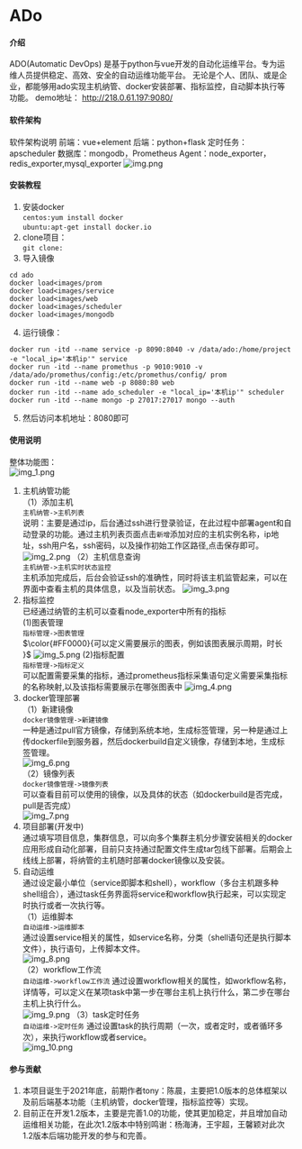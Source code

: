 # ADo

#### 介绍

ADO(Automatic DevOps) 是基于python与vue开发的自动化运维平台。专为运维人员提供稳定、高效、安全的自动运维功能平台。
无论是个人、团队、或是企业，都能够用ado实现主机纳管、docker安装部署、指标监控，自动脚本执行等功能。
demo地址：
http://218.0.61.197:9080/

#### 软件架构
软件架构说明
前端：vue+element
后端：python+flask
定时任务：apscheduler
数据库：mongodb，Prometheus
Agent：node_exporter，redis_exporter,mysql_exporter
![img.png](doc_file/img.png)

#### 安装教程

1. 安装docker  
`centos:yum install docker`  
`ubuntu:apt-get install docker.io`  
2. clone项目：  
`git clone:`  
3. 导入镜像  
```commandline
cd ado
docker load<images/prom
docker load<images/service
docker load<images/web
docker load<images/scheduler
docker load<images/mongodb
```
4. 运行镜像：
```commandline
docker run -itd --name service -p 8090:8040 -v /data/ado:/home/project -e "local_ip='本机ip'" service
docker run -itd --name promethus -p 9010:9010 -v /data/ado/promethus/config:/etc/promethus/config/ prom
docker run -itd --name web -p 8080:80 web
docker run -itd --name ado_scheduler -e "local_ip='本机ip'" scheduler
docker run -itd --name mongo -p 27017:27017 mongo --auth
```
5. 然后访问本机地址：8080即可


#### 使用说明
整体功能图：  
![img_1.png](doc_file/img_1.png)
1. 主机纳管功能  
（1）添加主机  
`主机纳管->主机列表`  
说明：主要是通过ip，后台通过ssh进行登录验证，在此过程中部署agent和自动登录的功能。通过主机列表页面点击`新增`添加对应的主机实例名称，ip地址，ssh用户名，ssh密码，以及操作初始工作区路径,点击保存即可。  
![img_2.png](doc_file/img_2.png)
（2）主机信息查询  
`主机纳管->主机实时状态监控`  
主机添加完成后，后台会验证ssh的准确性，同时将该主机监管起来，可以在界面中查看主机的具体信息，以及当前状态。
![img_3.png](doc_file/img_3.png)
2. 指标监控  
已经通过纳管的主机可以查看node_exporter中所有的指标  
(1)图表管理  
`指标管理->图表管理`  
$\color{#FF0000}{可以定义需要展示的图表，例如该图表展示周期，时长 }$
![img_5.png](doc_file/img_5.png)
(2)指标配置  
`指标管理->指标定义`  
可以配置需要采集的指标，通过prometheus指标采集语句定义需要采集指标的名称映射,以及该指标需要展示在哪张图表中
![img_4.png](doc_file/img_4.png)
3. docker管理部署  
（1）新建镜像  
`docker镜像管理->新建镜像`  
一种是通过pull官方镜像，存储到系统本地，生成标签管理，另一种是通过上传dockerfile到服务器，然后dockerbuild自定义镜像，存储到本地，生成标签管理。  
![img_6.png](doc_file/img_6.png)  
（2）镜像列表  
`docker镜像管理->镜像列表`  
可以查看目前可以使用的镜像，以及具体的状态（如dockerbuild是否完成，pull是否完成）  
![img_7.png](doc_file/img_7.png)  
4. 项目部署(开发中)  
通过填写项目信息，集群信息，可以向多个集群主机分步骤安装相关的docker应用形成自动化部署，目前只支持通过配置文件生成tar包线下部署。后期会上线线上部署，将纳管的主机随时部署docker镜像以及安装。  
5. 自动运维  
通过设定最小单位（service即脚本和shell），workflow（多台主机跟多种shell组合），通过task任务界面将service和workflow执行起来，可以实现定时执行或者一次执行等。  
（1）运维脚本  
`自动运维->运维脚本`  
通过设置service相关的属性，如service名称，分类（shell语句还是执行脚本文件），执行语句，上传脚本文件。  
![img_8.png](doc_file/img_8.png)  
（2）workflow工作流  
`自动运维->workflow工作流` 
通过设置workflow相关的属性，如workflow名称，详情等，可以定义在某项task中第一步在哪台主机上执行什么，第二步在哪台主机上执行什么。  
![img_9.png](doc_file/img_9.png) 
（3）task定时任务  
`自动运维->定时任务` 
通过设置task的执行周期（一次，或者定时，或者循环多次），来执行workflow或者service。  
![img_10.png](doc_file/img_10.png)
#### 参与贡献

1. 本项目诞生于2021年底，前期作者tony：陈晨，主要把1.0版本的总体框架以及前后端基本功能（主机纳管，docker管理，指标监控等）实现。
2. 目前正在开发1.2版本，主要是完善1.0的功能，使其更加稳定，并且增加自动运维相关功能，在此次1.2版本中特别鸣谢：杨海涛，王宇超，王馨颖对此次1.2版本后端功能开发的参与和完善。



